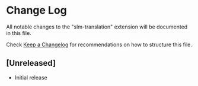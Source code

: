 # Change Log

All notable changes to the "slm-translation" extension will be documented in this file.

Check [Keep a Changelog](http://keepachangelog.com/) for recommendations on how to structure this file.

## [Unreleased]

- Initial release